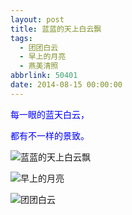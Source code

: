 ```yaml
---
layout: post
title: 蓝蓝的天上白云飘
tags:
  - 团团白云
  - 早上的月亮
  - 燕美清照
abbrlink: 50401
date: 2014-08-15 00:00:00
---
```


<!-- build time:Sat Jun 23 2018 12:05:16 GMT+0800 (中国标准时间) -->

<span style="color:#00f">每一眼的蓝天白云，</span>

<span style="color:#00f">都有不一样的景致。</span>

![蓝蓝的天上白云飘](http://ww4.sinaimg.cn/large/4eed32f2jw1ejdl32eo29j21kw0w010i.jpg "蓝蓝的天上白云飘")

![早上的月亮](http://ww2.sinaimg.cn/large/4eed32f2jw1ejdl3hsinqj21kw0w0n75.jpg "早上的月亮")

![团团白云](http://ww4.sinaimg.cn/large/4eed32f2jw1ejdl41dctxj21kw0w0112.jpg "团团白云")
<!-- rebuild by neat -->